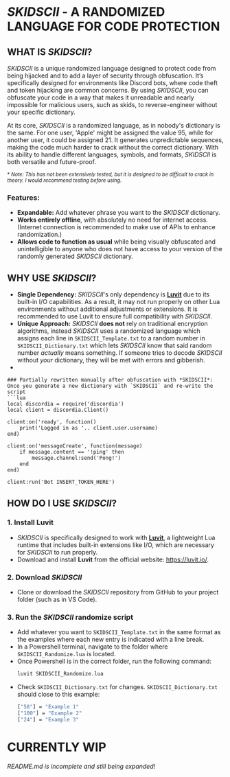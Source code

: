 # ***SKIDSCII*** **- A RANDOMIZED LANGUAGE FOR CODE PROTECTION**

## **WHAT IS** ***SKIDSCII***?
*SKIDSCII* is a unique randomized language designed to protect code from being hijacked and to add a layer of security through obfuscation. It’s specifically designed for environments like Discord bots, where code theft and token hijacking are common concerns. By using *SKIDSCII*, you can obfuscate your code in a way that makes it unreadable and nearly impossible for malicious users, such as skids, to reverse-engineer without your specific dictionary.

At its core, *SKIDSCII* is a randomized language, as in nobody's dictionary is the same. For one user, 'Apple' might be assigned the value 95, while for another user, it could be assigned 21. It generates unpredictable sequences, making the code much harder to crack without the correct dictionary. With its ability to handle different languages, symbols, and formats, *SKIDSCII* is both versatile and future-proof.

<sub>* *Note: This has not been extensively tested, but it is designed to be difficult to crack in theory. I would recommend testing before using.*</sub>

### Features:
* **Expandable:** Add whatever phrase you want to the *SKIDSCII* dictionary.
* **Works entirely offline**, with absolutely no need for internet access. (Internet connection is recommended to make use of APIs to enhance randomization.)
* **Allows code to function as usual** while being visually obfuscated and unintelligible to anyone who does not have access to your version of the randomly generated *SKIDSCII* dictionary.

## **WHY USE** ***SKIDSCII***?
* **Single Dependency:** *SKIDSCII*'s only dependency is [**Luvit**](https://luvit.io/) due to its built-in I/O capabilities. As a result, it may not run properly on other Lua environments without additional adjustments or extensions. It is recommended to use Luvit to ensure full compatibility with *SKIDSCII*.
* **Unique Approach:** *SKIDSCII* **does not** rely on traditional encryption algorithms, instead *SKIDSCII* uses a randomized language which assigns each line in `SKIDSCII_Template.txt` to a random number in `SKIDSCII_Dictionary.txt` which lets *SKIDSCII* know that said random number *actually* means something. If someone tries to decode *SKIDSCII* without *your* dictionary, they will be met with errors and gibberish.
* 
```
### Partially rewritten manually after obfuscation with *SKIDSCII*:
Once you generate a new dictionary with `SKIDSCII` and re-write the script
```lua
local discordia = require('discordia')
local client = discordia.Client()

client:on('ready', function()
	print('Logged in as '.. client.user.username)
end)

client:on('messageCreate', function(message)
	if message.content == '!ping' then
		message.channel:send('Pong!')
	end
end)

client:run('Bot INSERT_TOKEN_HERE')
```
 
## **HOW DO I USE** ***SKIDSCII***?
### **1. Install Luvit**
* *SKIDSCII* is specifically designed to work with [**Luvit**](https://luvit.io/), a lightweight Lua runtime that includes built-in extensions like I/O, which are necessary for *SKIDSCII* to run properly.
* Download and install **Luvit** from the official website: https://luvit.io/.

### **2. Download** ***SKIDSCII***
* Clone or download the *SKIDSCII* repository from GitHub to your project folder (such as in VS Code).

### **3. Run the** ***SKIDSCII*** **randomize script**
* Add whatever you want to `SKIDSCII_Template.txt` in the same format as the examples where each new entry is indicated with a line break.
* In a Powershell terminal, navigate to the folder where `SKIDSCII_Randomize.lua` is located.
* Once Powershell is in the correct folder, run the following command:
   ```sh
   luvit SKIDSCII_Randomize.lua
   ```
* Check `SKIDSCII_Dictionary.txt` for changes. `SKIDSCII_Dictionary.txt` should close to this example:
   ```sh
   ["58"] = "Example 1"
   ["100"] = "Example 2"
   ["24"] = "Example 3"
   ```

   
# **CURRENTLY WIP** 
*README.md is incomplete and still being expanded!*

